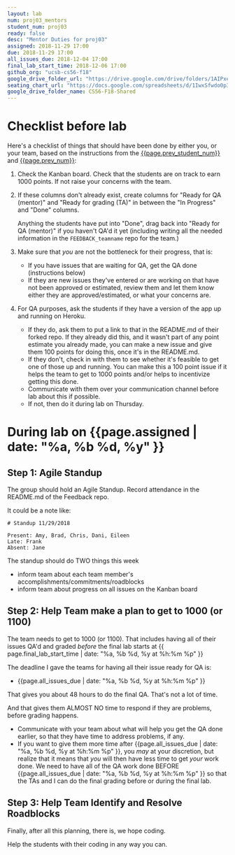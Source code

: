 ```yaml
---
layout: lab
num: proj03_mentors
student_num: proj03
ready: false
desc: "Mentor Duties for proj03"
assigned: 2018-11-29 17:00
due: 2018-11-29 17:00
all_issues_due: 2018-12-04 17:00
final_lab_start_time: 2018-12-06 17:00
github_org: "ucsb-cs56-f18"
google_drive_folder_url: "https://drive.google.com/drive/folders/1AIPxe23CNuz8ik_AHCseSw-hn-WV2IK6?usp=sharing"
seating_chart_url: "https://docs.google.com/spreadsheets/d/1IwxSfwdo0p38mooCNZpVPc2uzCRmowsLhqF8pEkaV3I/edit?usp=sharing"
google_drive_folder_name: CS56-F18-Shared
---
```


# Checklist before lab

Here's a checklist of things that should have been done by either you, or your team, based on the instructions from the [{{page.prev_student_num}}](/lab/{{page.prev_student_num}}/) and [{{page.prev_num}}](/lab/{{page.prev_num}}/):

1. Check the Kanban board.  Check that the students are on track to earn 1000 points.   If not raise your concerns with the team.

2. If these columns don't already exist, create columns for "Ready for QA (mentor)" and "Ready for grading (TA)" 
   in between the "In Progress" and "Done" columns.
   
   Anything the students have put into "Done", drag back into "Ready for QA (mentor)" if you haven't QA'd it yet
   (including writing all the needed information in the `FEEDBACK_teamname` repo for the team.)
   
3. Make sure that *you* are not the bottleneck for their progress, that is:
   * If you have issues that are waiting for QA, get the QA done (instructions below)
   * If they are new issues they've entered or are working on that have not been approved or estimated,
      review them and let them know either they are approved/estimated, or what your concerns are.
  
4. For QA purposes, ask the students if they have a version of the app up and running on Heroku.
   * If they do, ask them to put a link to that in the README.md of their forked repo.   If they already did
      this, and it wasn't part of any point estimate you already made, you can make a new issue and give them
      100 points for doing this, once it's in the README.md.
   * If they don't, check in with them to see whether it's feasible to get one of those up and running.
      You can make this a 100 point issue if it helps the team to get to 1000 points and/or helps to 
      incentivize getting this done.
   * Communicate with them over your communication channel before lab about this if possible.
   * If not, then do it during lab on Thursday.



# During lab on {{page.assigned | date: "%a, %b %d, %y"  }}

## Step 1: Agile Standup

The group should hold an Agile Standup.   Record attendance in the README.md of the Feedback repo.

It could be a note like:

```
# Standup 11/29/2018

Present: Amy, Brad, Chris, Dani, Eileen
Late: Frank
Absent: Jane
```

The standup should do TWO things this week
* inform team about each team member's accomplishments/commitments/roadblocks
* inform team about progress on all issues on the Kanban board

## Step 2: Help Team make a plan to get to 1000 (or 1100)

The team needs to get to 1000 (or 1100).  That includes having all of their issues QA'd and graded 
*before* the final lab starts at {{ page.final_lab_start_time | date: "%a, %b %d, %y at %h:%m %p"  }}

The deadline I gave the teams for having all their issue ready for QA is:
* {{page.all_issues_due | date: "%a, %b %d, %y at %h:%m %p"  }}

That gives you about 48 hours to do the final QA.  That's not a lot of time.

And that gives them ALMOST NO time to respond if they are problems, before grading happens.

* Communicate with your team about what will help you get the QA done earlier, 
   so that they have time to address problems, if any.
* If you want to give them more time after {{page.all_issues_due | date: "%a, %b %d, %y at %h:%m %p"  }}, you 
   *may* at your discretion, but realize that it means that *you* will then have less time to get *your* work
   done.  We need to have all of the QA work done BEFORE {{page.all_issues_due | date: "%a, %b %d, %y at %h:%m %p"  }}
   so that the TAs and I can do the final grading before or during the final lab.

## Step 3: Help Team Identify and Resolve Roadblocks

Finally, after all this planning, there is, we hope coding.  

Help the students with their coding in any way you can.
